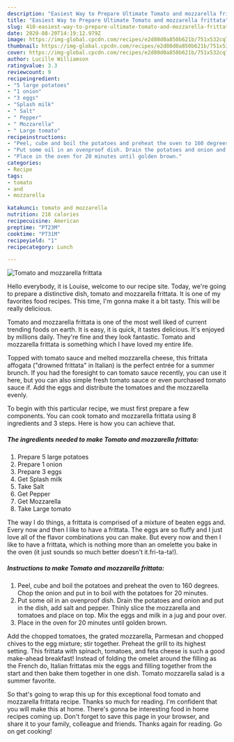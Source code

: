 ```yaml
---
description: "Easiest Way to Prepare Ultimate Tomato and mozzarella frittata"
title: "Easiest Way to Prepare Ultimate Tomato and mozzarella frittata"
slug: 410-easiest-way-to-prepare-ultimate-tomato-and-mozzarella-frittata
date: 2020-08-20T14:19:12.979Z
image: https://img-global.cpcdn.com/recipes/e2d80d0a850b621b/751x532cq70/tomato-and-mozzarella-frittata-recipe-main-photo.jpg
thumbnail: https://img-global.cpcdn.com/recipes/e2d80d0a850b621b/751x532cq70/tomato-and-mozzarella-frittata-recipe-main-photo.jpg
cover: https://img-global.cpcdn.com/recipes/e2d80d0a850b621b/751x532cq70/tomato-and-mozzarella-frittata-recipe-main-photo.jpg
author: Lucille Williamson
ratingvalue: 3.3
reviewcount: 9
recipeingredient:
- "5 large potatoes"
- "1 onion"
- "3 eggs"
- "Splash milk"
- " Salt"
- " Pepper"
- " Mozzarella"
- " Large tomato"
recipeinstructions:
- "Peel, cube and boil the potatoes and preheat the oven to 160 degrees. Chop the onion and put in to boil with the potatoes for 20 minutes."
- "Put some oil in an ovenproof dish. Drain the potatoes and onion and put in the dish, add salt and pepper. Thinly slice the mozzarella and tomatoes and place on top. Mix the eggs and milk in a jug and pour over."
- "Place in the oven for 20 minutes until golden brown."
categories:
- Recipe
tags:
- tomato
- and
- mozzarella

katakunci: tomato and mozzarella 
nutrition: 218 calories
recipecuisine: American
preptime: "PT23M"
cooktime: "PT31M"
recipeyield: "1"
recipecategory: Lunch

---
```



![Tomato and mozzarella frittata](https://img-global.cpcdn.com/recipes/e2d80d0a850b621b/751x532cq70/tomato-and-mozzarella-frittata-recipe-main-photo.jpg)

Hello everybody, it is Louise, welcome to our recipe site. Today, we're going to prepare a distinctive dish, tomato and mozzarella frittata. It is one of my favorites food recipes. This time, I'm gonna make it a bit tasty. This will be really delicious.

Tomato and mozzarella frittata is one of the most well liked of current trending foods on earth. It is easy, it is quick, it tastes delicious. It's enjoyed by millions daily. They're fine and they look fantastic. Tomato and mozzarella frittata is something which I have loved my entire life.

Topped with tomato sauce and melted mozzarella cheese, this frittata affogata (&#34;drowned frittata&#34; in Italian) is the perfect entrée for a summer brunch. If you had the foresight to can tomato sauce recently, you can use it here, but you can also simple fresh tomato sauce or even purchased tomato sauce if. Add the eggs and distribute the tomatoes and the mozzarella evenly.


To begin with this particular recipe, we must first prepare a few components. You can cook tomato and mozzarella frittata using 8 ingredients and 3 steps. Here is how you can achieve that.

<!--inarticleads1-->

##### The ingredients needed to make Tomato and mozzarella frittata:

1. Prepare 5 large potatoes
1. Prepare 1 onion
1. Prepare 3 eggs
1. Get Splash milk
1. Take  Salt
1. Get  Pepper
1. Get  Mozzarella
1. Take  Large tomato


The way I do things, a frittata is comprised of a mixture of beaten eggs and. Every now and then I like to have a frittata. The eggs are so fluffy and I just love all of the flavor combinations you can make. But every now and then I like to have a frittata, which is nothing more than an omelette you bake in the oven (it just sounds so much better doesn&#39;t it.fri-ta-ta!). 

<!--inarticleads2-->

##### Instructions to make Tomato and mozzarella frittata:

1. Peel, cube and boil the potatoes and preheat the oven to 160 degrees. Chop the onion and put in to boil with the potatoes for 20 minutes.
1. Put some oil in an ovenproof dish. Drain the potatoes and onion and put in the dish, add salt and pepper. Thinly slice the mozzarella and tomatoes and place on top. Mix the eggs and milk in a jug and pour over.
1. Place in the oven for 20 minutes until golden brown.


Add the chopped tomatoes, the grated mozzarella, Parmesan and chopped chives to the egg mixture; stir together. Preheat the grill to its highest setting. This frittata with spinach, tomatoes, and feta cheese is such a good make-ahead breakfast! Instead of folding the omelet around the filling as the French do, Italian frittatas mix the eggs and filling together from the start and then bake them together in one dish. Tomato mozzarella salad is a summer favorite. 

So that's going to wrap this up for this exceptional food tomato and mozzarella frittata recipe. Thanks so much for reading. I'm confident that you will make this at home. There's gonna be interesting food in home recipes coming up. Don't forget to save this page in your browser, and share it to your family, colleague and friends. Thanks again for reading. Go on get cooking!
